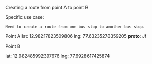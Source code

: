 Creating a route from point A to point B

Specific use case:

    Need to create a route from one bus stop to another bus stop.

    


Point A
lat: 12.98217823509806
lng: 77.63235278359205
__proto__: Jf

Point B

lat: 12.982485992397676
lng: 77.6928617425874